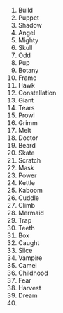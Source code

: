 1. Build
2. Puppet
3. Shadow
4. Angel
5. Mighty
6. Skull
7. Odd
8. Pup
9. Botany
10. Frame
11. Hawk
12. Constellation
13. Giant
14. Tears
15. Prowl
16. Grimm
17. Melt
18. Doctor
19. Beard
20. Skate
21. Scratch
22. Mask
23. Power
24. Kettle
25. Kaboom
26. Cuddle
27. Climb
28. Mermaid
29. Trap
30. Teeth
31. Box
32. Caught
33. Slice
34. Vampire
35. Camel
36. Childhood
37. Fear
38. Harvest
39. Dream
40. 

